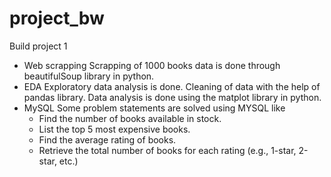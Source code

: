# project_bw
Build project 1
* Web scrapping
  Scrapping of 1000 books data is done through beautifulSoup library in python.
* EDA
  Exploratory data analysis is done. Cleaning of data with the help of pandas library. Data analysis is done using the matplot library in python.
* MySQL
  Some problem statements are solved using MYSQL like
   * Find the number of books available in stock.
   * List the top 5 most expensive books.
   * Find the average rating of books.
   * Retrieve the total number of books for each rating (e.g., 1-star, 2-star, etc.)

